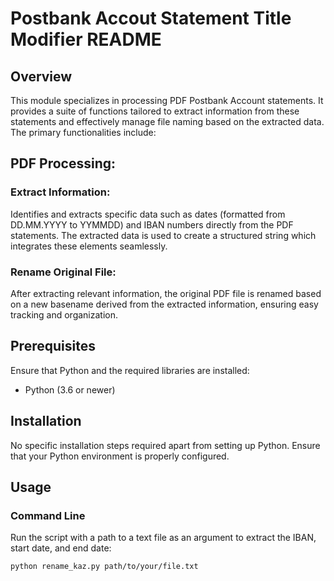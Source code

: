 # Postbank Accout Statement Title Modifier README

## Overview
This module specializes in processing PDF Postbank Account statements. It provides a suite of functions tailored to extract information from these statements and effectively manage file naming based on the extracted data. The primary functionalities include:

## PDF Processing:

### Extract Information: 
Identifies and extracts specific data such as dates (formatted from DD.MM.YYYY to YYMMDD) and IBAN numbers directly from the PDF statements. The extracted data is used to create a structured string which integrates these elements seamlessly.
### Rename Original File: 
After extracting relevant information, the original PDF file is renamed based on a new basename derived from the extracted information, ensuring easy tracking and organization.

## Prerequisites

Ensure that Python and the required libraries are installed:
- Python (3.6 or newer)

## Installation

No specific installation steps required apart from setting up Python. Ensure that your Python environment is properly configured.

## Usage

### Command Line

Run the script with a path to a text file as an argument to extract the IBAN, start date, and end date:

```bash
python rename_kaz.py path/to/your/file.txt

